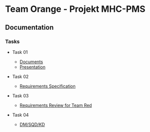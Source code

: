 # Team Orange - Projekt MHC-PMS

## Documentation

### Tasks

* Task 01
	* [Documents](https://github.com/soed2020-teamorange/ch.bfi.bti7081.s2020.orange/tree/master/doc/tasks/task_01)
	* [Presentation](https://github.com/soed2020-teamorange/ch.bfi.bti7081.s2020.orange/blob/master/doc/tasks/task_01/07_presentation/task01.pdf)

* Task 02
	* [Requirements Specification](https://github.com/soed2020-teamorange/ch.bfh.bti7081.s2020.orange/tree/master/doc/tasks/task_02/requirements_specification_team_orange.pdf)
	
* Task 03
	* [Requirements Review for Team Red](https://github.com/soed2020-teamorange/ch.bfh.bti7081.s2020.orange/tree/master/doc/tasks/task_03/requirements_review_team_orange_for_team_red.pdf)

* Task 04
	* [DM/SQD/KD](https://github.com/soed2020-teamorange/ch.bfh.bti7081.s2020.orange/tree/master/doc/tasks/task_04/task04.pdf)
	